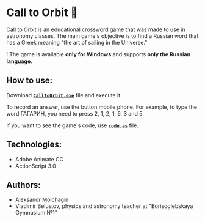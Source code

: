 # Call to Orbit :milky_way:

Call to Orbit is an educational crossword game that was made to use in astronomy classes. The main game's objective is to find a Russian word that has a Greek meaning "the art of sailing in the Universe."  

:grey_exclamation: The game is available  **only for Windows** and supports **only the Russian language**.

## How to use:
Download [**<code>CallToOrbit.exe</code>**](https://github.com/AleksandrMolchagin/call-to-orbit/raw/main/CallToOrbit.exe)  file and execute it.

To record an answer, use the button mobile phone. For example, to type the word ГАГАРИН, you need to press 2, 1, 2, 1, 6, 3 and 5.

If you want to see the game's code, use [**<code>code.as</code>**](https://github.com/AleksandrMolchagin/call-to-orbit/blob/main/code.as)  file.

## Technologies:
- Adobe Animate CC
- ActionScript 3.0

## Authors:
- Aleksandr Molchagin
- Vladimir Belustov, physics and astronomy teacher at "Borisoglebskaya Gymnasium №1"
